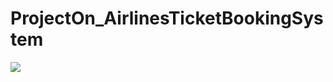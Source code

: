# ProjectOn_AirlinesTicketBookingSystem

![](https://drive.google.com/file/d/1sax8t05Fz5DCH2UAL0fdAUMqwH067YkG/view?usp=sharing)
